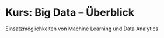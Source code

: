 Kurs: Big Data – Überblick
==========================

Einsatzmöglichkeiten von Machine Learning und Data Analytics
